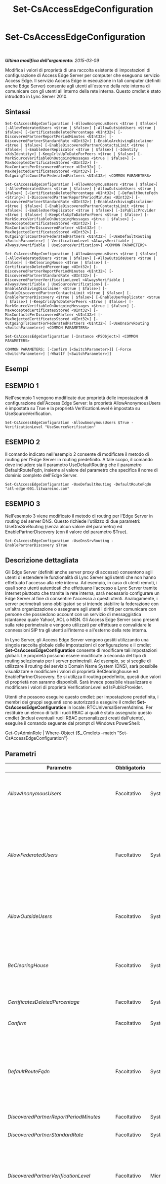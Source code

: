 ﻿---
title: Set-CsAccessEdgeConfiguration
TOCTitle: Set-CsAccessEdgeConfiguration
ms:assetid: f3108b59-1ab2-4288-a470-57d741e7e569
ms:mtpsurl: https://technet.microsoft.com/it-it/library/Gg413017(v=OCS.15)
ms:contentKeyID: 49302445
ms.date: 08/24/2015
mtps_version: v=OCS.15
ms.translationtype: HT
---

# Set-CsAccessEdgeConfiguration

 

_**Ultima modifica dell'argomento:** 2015-03-09_

Modifica i valori di proprietà di una raccolta esistente di impostazioni di configurazione di Access Edge Server per computer che eseguono servizio Access Edge. Il servizio Access Edge in esecuzione in tali computer (definiti anche Edge Server) consente agli utenti all'esterno della rete interna di comunicare con gli utenti all'interno della rete interna. Questo cmdlet è stato introdotto in Lync Server 2010.

## Sintassi

    Set-CsAccessEdgeConfiguration [-AllowAnonymousUsers <$true | $false>] [-AllowFederatedUsers <$true | $false>] [-AllowOutsideUsers <$true | $false>] [-CertificatesDeletedPercentage <UInt32>] [-DiscoveredPartnerReportPeriodMinutes <UInt32>] [-DiscoveredPartnerStandardRate <UInt32>] [-EnableArchivingDisclaimer <$true | $false>] [-EnableDiscoveredPartnerContactsLimit <$true | $false>] [-EnableUserReplicator <$true | $false>] [-Identity <XdsIdentity>] [-KeepCrlsUpToDateForPeers <$true | $false>] [-MarkSourceVerifiableOnOutgoingMessages <$true | $false>] [-MaxAcceptedCertificatesStored <UInt32>] [-MaxContactsPerDiscoveredPartner <UInt32>] [-MaxRejectedCertificatesStored <UInt32>] [-OutgoingTlsCountForFederatedPartners <UInt32>] <COMMON PARAMETERS>

    Set-CsAccessEdgeConfiguration [-AllowAnonymousUsers <$true | $false>] [-AllowFederatedUsers <$true | $false>] [-AllowOutsideUsers <$true | $false>] [-CertificatesDeletedPercentage <UInt32>] [-DefaultRouteFqdn <String>] [-DiscoveredPartnerReportPeriodMinutes <UInt32>] [-DiscoveredPartnerStandardRate <UInt32>] [-EnableArchivingDisclaimer <$true | $false>] [-EnableDiscoveredPartnerContactsLimit <$true | $false>] [-EnableUserReplicator <$true | $false>] [-IsPublicProvider <$true | $false>] [-KeepCrlsUpToDateForPeers <$true | $false>] [-MarkSourceVerifiableOnOutgoingMessages <$true | $false>] [-MaxAcceptedCertificatesStored <UInt32>] [-MaxContactsPerDiscoveredPartner <UInt32>] [-MaxRejectedCertificatesStored <UInt32>] [-OutgoingTlsCountForFederatedPartners <UInt32>] [-UseDefaultRouting <SwitchParameter>] [-VerificationLevel <AlwaysVerifiable | AlwaysUnverifiable | UseSourceVerification>] <COMMON PARAMETERS>

    Set-CsAccessEdgeConfiguration [-AllowAnonymousUsers <$true | $false>] [-AllowFederatedUsers <$true | $false>] [-AllowOutsideUsers <$true | $false>] [-BeClearingHouse <$true | $false>] [-CertificatesDeletedPercentage <UInt32>] [-DiscoveredPartnerReportPeriodMinutes <UInt32>] [-DiscoveredPartnerStandardRate <UInt32>] [-DiscoveredPartnerVerificationLevel <AlwaysVerifiable | AlwaysUnverifiable | UseSourceVerification>] [-EnableArchivingDisclaimer <$true | $false>] [-EnableDiscoveredPartnerContactsLimit <$true | $false>] [-EnablePartnerDiscovery <$true | $false>] [-EnableUserReplicator <$true | $false>] [-KeepCrlsUpToDateForPeers <$true | $false>] [-MarkSourceVerifiableOnOutgoingMessages <$true | $false>] [-MaxAcceptedCertificatesStored <UInt32>] [-MaxContactsPerDiscoveredPartner <UInt32>] [-MaxRejectedCertificatesStored <UInt32>] [-OutgoingTlsCountForFederatedPartners <UInt32>] [-UseDnsSrvRouting <SwitchParameter>] <COMMON PARAMETERS>

    Set-CsAccessEdgeConfiguration [-Instance <PSObject>] <COMMON PARAMETERS>

    COMMON PARAMETERS: [-Confirm [<SwitchParameter>]] [-Force <SwitchParameter>] [-WhatIf [<SwitchParameter>]]

## Esempi

## ESEMPIO 1

Nell'esempio 1 vengono modificate due proprietà delle impostazioni di configurazione dell'Access Edge Server: la proprietà AllowAnonymousUsers è impostata su True e la proprietà VerificationLevel è impostata su UseSourceVerification.

    Set-CsAccessEdgeConfiguration -AllowAnonymousUsers $True -VerificationLevel "UseSourceVerification"

## ESEMPIO 2

Il comando indicato nell'esempio 2 consente di modificare il metodo di routing per l'Edge Server in routing predefinito. A tale scopo, il comando deve includere sia il parametro UseDefaultRouting che il parametro DefaultRouteFqdn, insieme al valore del parametro che specifica il nome di dominio completo dell'Edge Server.

    Set-CsAccessEdgeConfiguration -UseDefaultRouting -DefaultRouteFqdn "atl-edge-001.litwareinc.com"

## ESEMPIO 3

Nell'esempio 3 viene modificato il metodo di routing per l'Edge Server in routing del server DNS. Questo richiede l'utilizzo di due parametri: UseDnsSrvRouting (senza alcun valore del parametro) ed EnablePartnerDiscovery (con il valore del parametro $True).

    Set-CsAccessEdgeConfiguration -UseDnsSrvRouting -EnablePartnerDiscovery $True

## Descrizione dettagliata

Gli Edge Server (definiti anche server proxy di accesso) consentono agli utenti di estendere le funzionalità di Lync Server agli utenti che non hanno effettuato l'accesso alla rete interna. Ad esempio, in caso di utenti remoti, i quali sono utenti autenticati che effettuano l'accesso a Lync Server tramite Internet piuttosto che tramite la rete interna, sarà necessario configurare un Edge Server al fine di consentire l'accesso a questi utenti. Analogamente, i server perimetrali sono obbligatori se si intende stabilire la federazione con un'altra organizzazione o assegnare agli utenti i diritti per comunicare con persone che possiedono account con un servizio di messaggistica istantanea quale Yahoo\!, AOL o MSN. Gli Access Edge Server sono presenti sulla rete perimetrale e vengono utilizzati per effettuare e convalidare le connessioni SIP tra gli utenti all'interno e all'esterno della rete interna.

In Lync Server, gli Access Edge Server vengono gestiti utilizzando una singola raccolta globale delle impostazioni di configurazione e il cmdlet **Set-CsAccessEdgeConfiguration** consente di modificare tali impostazioni globali. Le proprietà possono essere modificate a seconda del tipo di routing selezionato per i server perimetrali. Ad esempio, se si sceglie di utilizzare il routing del servizio Domain Name System (DNS), sarà possibile visualizzare e modificare i valori di proprietà BeClearinghouse ed EnablePartnerDiscovery. Se si utilizza il routing predefinito, questi due valori di proprietà non saranno disponibili. Sarà invece possibile visualizzare e modificare i valori di proprietà VerificationLevel ed IsPublicProvider.

Utenti che possono eseguire questo cmdlet: per impostazione predefinita, i membri dei gruppi seguenti sono autorizzati a eseguire il cmdlet **Set-CsAccessEdgeConfiguration** in locale: RTCUniversalServerAdmins. Per restituire un elenco di tutti i ruoli RBAC ai quali è stato assegnato questo cmdlet (inclusi eventuali ruoli RBAC personalizzati creati dall'utente), eseguire il comando seguente dal prompt di Windows PowerShell:

Get-CsAdminRole | Where-Object {$\_.Cmdlets –match "Set-CsAccessEdgeConfiguration"}

## Parametri


<table>
<colgroup>
<col style="width: 25%" />
<col style="width: 25%" />
<col style="width: 25%" />
<col style="width: 25%" />
</colgroup>
<thead>
<tr class="header">
<th>Parametro</th>
<th>Obbligatorio</th>
<th>Tipo</th>
<th>Descrizione</th>
</tr>
</thead>
<tbody>
<tr class="odd">
<td><p><em>AllowAnonymousUsers</em></p></td>
<td><p>Facoltativo</p></td>
<td><p>System.Boolean</p></td>
<td><p>Indica se agli utenti anonimi (ovvero gli utenti non autenticati) è consentito attraversare il firewall e partecipare alle riunioni e alle conferenze. Il valore predefinito è False.</p></td>
</tr>
<tr class="even">
<td><p><em>AllowFederatedUsers</em></p></td>
<td><p>Facoltativo</p></td>
<td><p>System.Boolean</p></td>
<td><p>Indica se agli utenti interni è consentito comunicare con gli utenti dei domini federati. Questa proprietà determina inoltre se gli utenti interni possono comunicare con gli utenti in uno scenario di dominio diviso. (In un dominio diviso, alcuni utenti dispongono di account ospitati a livello locale, mentre altri utenti dispongono di account ospitati in remoto). Il valore predefinito è False.</p></td>
</tr>
<tr class="odd">
<td><p><em>AllowOutsideUsers</em></p></td>
<td><p>Facoltativo</p></td>
<td><p>System.Boolean</p></td>
<td><p>Indica se gli utenti possono accedere a Lync Server tramite Internet, includendo sia gli utenti anonimi sia gli utenti remoti che tentano di accedere al sistema. Il valore predefinito è True.</p></td>
</tr>
<tr class="even">
<td><p><em>BeClearingHouse</em></p></td>
<td><p>Facoltativo</p></td>
<td><p>System.Boolean</p></td>
<td><p>Indica se gli Edge Server vengono connessi direttamente ad altre organizzazioni. Il valore predefinito è False. Non è consigliabile modificare questo parametro, a meno che non siano state fornite istruzioni in merito dal personale di supporto Microsoft.</p></td>
</tr>
<tr class="odd">
<td><p><em>CertificatesDeletedPercentage</em></p></td>
<td><p>Facoltativo</p></td>
<td><p>System.UInt32</p></td>
<td><p>Il valore predefinito è 20.</p></td>
</tr>
<tr class="even">
<td><p><em>Confirm</em></p></td>
<td><p>Facoltativo</p></td>
<td><p>System.Management.Automation.SwitchParameter</p></td>
<td><p>Viene visualizzata una richiesta di conferma prima di eseguire il comando.</p></td>
</tr>
<tr class="odd">
<td><p><em>DefaultRouteFqdn</em></p></td>
<td><p>Facoltativo</p></td>
<td><p>System.String</p></td>
<td><p>Il nome di dominio completo (FQDN) del server utilizzato per le richieste della federazione. Questo parametro è obbligatorio se si utilizza il routing predefinito.</p>
<p>Notare che è necessario eliminare tutti i provider di hosting e tutti i provider pubblici per poter assegnare una nuova route predefinita.</p></td>
</tr>
<tr class="even">
<td><p><em>DiscoveredPartnerReportPeriodMinutes</em></p></td>
<td><p>Facoltativo</p></td>
<td><p>System.UInt32</p></td>
<td><p>Il valore predefinito è 60.</p></td>
</tr>
<tr class="odd">
<td><p><em>DiscoveredPartnerStandardRate</em></p></td>
<td><p>Facoltativo</p></td>
<td><p>System.UInt32</p></td>
<td><p>Il valore predefinito è 20.</p></td>
</tr>
<tr class="even">
<td><p><em>DiscoveredPartnerVerificationLevel</em></p></td>
<td><p>Facoltativo</p></td>
<td><p>Microsoft.Rtc.Management.WritableConfig.Settings.Edge.VerificationLevelType</p></td>
<td><p>Imposta il livello di verifica per i messaggi inviati verso e dal individuato. I valori consentiti sono:</p>
<p>* AlwaysVerifiable</p>
<p>* AlwaysUnverifiable</p>
<p>* UseSourceVerification</p></td>
</tr>
<tr class="odd">
<td><p><em>EnableArchivingDisclaimer</em></p></td>
<td><p>Facoltativo</p></td>
<td><p>System.Boolean</p></td>
<td><p>Se impostato su True, i server perimetrali inviano l'intestazione della notifica dell'archiviazione ai partner federati e ai partner fornitori di servizi di accesso a terze parti. Questa notifica (la quale informa gli utenti che le conversazioni di messaggistica istantanea potrebbero essere archiviate) può essere visualizzata nella finestra di conversazione di un utente federato o di un utente fornitore di servizi di accesso a terze parti. Il valore predefinito è False.</p></td>
</tr>
<tr class="even">
<td><p><em>EnableDiscoveredPartnerContactsLimit</em></p></td>
<td><p>Facoltativo</p></td>
<td><p>System.Boolean</p></td>
<td><p>Il valore predefinito è True ($True).</p></td>
</tr>
<tr class="odd">
<td><p><em>EnablePartnerDiscovery</em></p></td>
<td><p>Facoltativo</p></td>
<td><p>System.Boolean</p></td>
<td><p>Se True, Lync Server utilizzerà i record DNS per provare ed individuare i domini partner non riportati nell'elenco AllowedDomains. Se False, Lync Server attuerà esclusivamente la federazione con i domini individuati nell'elenco AllowedDomains. Questo parametro è obbligatorio se si utilizza il routing del servizio DNS. Il valore predefinito è False.</p></td>
</tr>
<tr class="even">
<td><p><em>EnableUserReplicator</em></p></td>
<td><p>Facoltativo</p></td>
<td><p>System.Boolean</p></td>
<td><p>Il valore predefinito è False ($False).</p></td>
</tr>
<tr class="odd">
<td><p><em>Force</em></p></td>
<td><p>Facoltativo</p></td>
<td><p>System.Management.Automation.SwitchParameter</p></td>
<td><p>Consente di non visualizzare i messaggi relativi agli errori non irreversibili che possono verificarsi durante l'esecuzione del comando.</p></td>
</tr>
<tr class="even">
<td><p><em>Identity</em></p></td>
<td><p>Facoltativo</p></td>
<td><p>Microsoft.Rtc.Management.Xds.XdsIdentity</p></td>
<td><p>L'identificatore univoco delle impostazioni di configurazione di Access Edge da restituire. Poiché è possibile avere esclusivamente una singola istanza globale di queste impostazioni, non è necessario includere il parametro Identity quando si esegue la chiamata al cmdlet <strong>Set-CsAccessEdgeConfiguration</strong>. Tuttavia, per modificare le impostazioni globali è possibile utilizzare la seguente sintassi: -Identity global.</p></td>
</tr>
<tr class="odd">
<td><p><em>Instance</em></p></td>
<td><p>Facoltativo</p></td>
<td><p>Oggetto DisplayAccessEdgeSettingsDnsSrvRouting o DisplayAccessEdgeSettingsDefaultRoute</p></td>
<td><p>Consente di passare al cmdlet un riferimento a un oggetto anziché impostare singoli valori di parametro.</p></td>
</tr>
<tr class="even">
<td><p><em>IsPublicProvider</em></p></td>
<td><p>Facoltativo</p></td>
<td><p>System.Boolean</p></td>
<td><p>Deve essere impostato su True se la route predefinita richiede una licenza di messaggistica istantanea pubblica.</p></td>
</tr>
<tr class="odd">
<td><p><em>KeepCrlsUpToDateForPeers</em></p></td>
<td><p>Facoltativo</p></td>
<td><p>System.Boolean</p></td>
<td><p>Determina se gli Edge Server effettuano un controllo periodico degli elenchi di revoche di certificati (CRL) per i certificati dei domini federati. Il valore predefinito è True.</p></td>
</tr>
<tr class="even">
<td><p><em>MarkSourceVerifiableOnOutgoingMessages</em></p></td>
<td><p>Facoltativo</p></td>
<td><p>System.Boolean</p></td>
<td><p>Se True, i messaggi in uscita vengono contrassegnati come verificabili, consentendo ai domini federati di determinare il livello di verifica di ciascun messaggio. Se False, tutti i messaggi in uscita vengono contrassegnati come non verificabili. Il valore predefinito è True.</p></td>
</tr>
<tr class="odd">
<td><p><em>MaxAcceptedCertificatesStored</em></p></td>
<td><p>Facoltativo</p></td>
<td><p>System.UInt32</p></td>
<td><p>Numero massimo consentito di certificati memorizzati nella cache da Edge Server. Il valore predefinito è 1000.</p></td>
</tr>
<tr class="even">
<td><p><em>MaxContactsPerDiscoveredPartner</em></p></td>
<td><p>Facoltativo</p></td>
<td><p>System.UInt32</p></td>
<td><p>Numero massimo di contatti consentiti per partner individuati. Il valore predefinito è 1000.</p></td>
</tr>
<tr class="odd">
<td><p><em>MaxRejectedCertificatesStored</em></p></td>
<td><p>Facoltativo</p></td>
<td><p>System.UInt32</p></td>
<td><p>Numero massimo di certificati rifiutati memorizzati nella cache di Edge Server. Il valore predefinito è 500.</p></td>
</tr>
<tr class="even">
<td><p><em>OutgoingTlsCountForFederatedPartners</em></p></td>
<td><p>Facoltativo</p></td>
<td><p>System.UInt32</p></td>
<td><p>Specifica il numero massimo di connessioni Transport Layer Security (TLS) che possono essere utilizzate per ciascun partner federato. Il numero minimo di connessioni TLS è 1 e il numero massimo è 4. Per impostazione predefinita, OutgoingTlsCountForFederatedPartners è impostato su 4. Non è consigliabile modificare questo parametro, a meno che non siano state fornite istruzioni in merito dal personale di supporto Microsoft.</p></td>
</tr>
<tr class="odd">
<td><p><em>UseDefaultRouting</em></p></td>
<td><p>Facoltativo</p></td>
<td><p>System.Management.Automation.SwitchParameter</p></td>
<td><p>Indica che gli amministratori devono specificare il nome di dominio completo del server utilizzato per inviare e ricevere richieste della federazione. Se si include il parametro UseDefaultRouting, è necessario includere anche il parametro DefaultRouteFqdn.</p></td>
</tr>
<tr class="even">
<td><p><em>UseDnsSrvRouting</em></p></td>
<td><p>Facoltativo</p></td>
<td><p>System.Management.Automation.SwitchParameter</p></td>
<td><p>Indica che gli Edge Server dovrebbero basarsi sui record SRV DNS durante l'invio e la ricezione delle richieste della federazione. Questo è il metodo di routing predefinito.</p></td>
</tr>
<tr class="odd">
<td><p><em>VerificationLevel</em></p></td>
<td><p>Facoltativo</p></td>
<td><p>Microsoft.Rtc.Management.WritableConfig.Settings.Edge.VerificationLevelType</p></td>
<td><p>Se si utilizza il routing predefinito, la proprietà VerificationLevel viene utilizzata per monitorare e valutare il livello di verifica dei messaggi in arrivo. I valori validi sono:</p>
<p>AlwaysVerifiable: tutte le richieste ricevute sulla route predefinita vengono contrassegnate come verificate. Se l'intestazione della verifica non è presente, verrà aggiunta automaticamente al messaggio.</p>
<p>AlwaysUnverifiable: i messaggi vengono inviati solo se il destinatario (l'utente al quale è destinato il messaggio) ha configurato una voce di controllo di accesso per la persona che ha inviato il messaggio.</p>
<p>UseSourceVerification: la verifica dei messaggi si basa sul livello di verifica incluso nel messaggio. Se non è presente alcuna intestazione della verifica, il messaggio verrà contrassegnato come non verificato.</p></td>
</tr>
<tr class="even">
<td><p><em>WhatIf</em></p></td>
<td><p>Facoltativo</p></td>
<td><p>System.Management.Automation.SwitchParameter</p></td>
<td><p>Descrive ciò che accadrebbe se si eseguisse il comando senza eseguirlo realmente.</p></td>
</tr>
</tbody>
</table>


## Tipi di input

Nessuno. Il cmdlet **Set-CsAccessEdgeConfiguration** non accetta input inviato tramite pipe.

## Tipi restituiti

Il cmdlet **Set-CsAccessEdgeConfiguration** non restituisce alcun oggetto o valore.

## Vedere anche

#### Ulteriori risorse

[Get-CsAccessEdgeConfiguration](get-csaccessedgeconfiguration.md)

